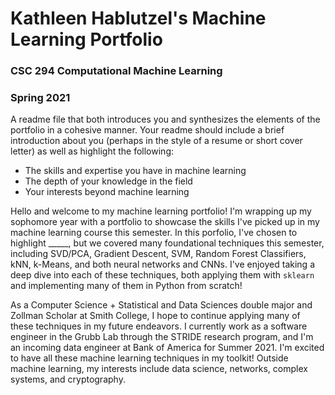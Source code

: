 # Kathleen Hablutzel's Machine Learning Portfolio
### CSC 294 Computational Machine Learning
### Spring 2021

A readme file that both introduces you and synthesizes the elements of the portfolio in a cohesive manner. Your readme should include a brief introduction about you (perhaps in the style of a resume or short cover letter) as well as highlight the following: 
- The skills and expertise you have in machine learning
- The depth of your knowledge in the field
- Your interests beyond machine learning 

Hello and welcome to my machine learning portfolio! I'm wrapping up my sophomore year with a portfolio to showcase the skills I've picked up in my machine learning course this semester. In this porfolio, I've chosen to highlight _____, but we covered many foundational techniques this semester, including SVD/PCA, Gradient Descent, SVM, Random Forest Classifiers, kNN, k-Means, and both neural networks and CNNs. I've enjoyed taking a deep dive into each of these techniques, both applying them with `sklearn` and implementing many of them in Python from scratch!

As a Computer Science + Statistical and Data Sciences double major and Zollman Scholar at Smith College, I hope to continue applying many of these techniques in my future endeavors. I currently work as a software engineer in the Grubb Lab through the STRIDE research program, and I'm an incoming data engineer at Bank of America for Summer 2021. I'm excited to have all these machine learning techniques in my toolkit! Outside machine learning, my interests include data science, networks, complex systems, and cryptography.
